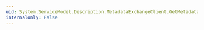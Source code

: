 ```yaml
---
uid: System.ServiceModel.Description.MetadataExchangeClient.GetMetadata(System.ServiceModel.EndpointAddress)
internalonly: False
---
```

